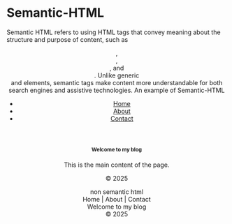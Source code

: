 # Semantic-HTML
Semantic HTML refers to using HTML tags that convey meaning about the structure and purpose of content, such as <header>, <article>, <nav>, and <section>. Unlike generic <div> and <span> elements, semantic tags make content more understandable for both search engines and assistive technologies.
An example of  Semantic-HTML <header>
  <nav>
    <ul>
      <li><a href="/">Home</a></li>
      <li><a href="/about">About</a></li>
      <li><a href="/contact">Contact</a></li>
    </ul>
  </nav>
</header>

<main>
  <article>
    <h1>Welcome to my blog</h1>
    <p>This is the main content of the page.</p>
  </article>
</main>

<footer>
  <p>© 2025</p>
</footer>
non semantic html 
<div id="top">
  <div class="menu">Home | About | Contact</div>
  <div class="main">Welcome to my blog</div>
  <div class="footer">© 2025</div>
</div>

